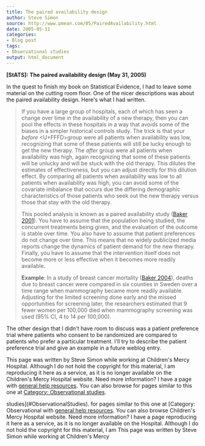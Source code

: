 ```yaml
---
title: The paired availability design
author: Steve Simon
source: http://www.pmean.com/05/PairedAvailability.html
date: 2005-05-31
categories:
- Blog post
tags:
- Observational studies
output: html_document
---
```

**[StATS]:** **The paired availability design (May
31, 2005)**

In the quest to finish my book on Statistical Evidence, I had to leave
some material on the cutting room floor. One of the nicer descriptions
was about the paired availability design. Here's what I had written.

> If you have a large group of hospitals, each of which has seen a
> change over time in the availability of a new therapy, then you can
> pool the effects in these hospitals in a way that avoids some of the
> biases in a simpler historical controls study. The trick is that your
> *before* <U+FFFD>group were all patients when availability was low,
> recognizing that some of these patients will still be lucky enough to
> get the new therapy. The *after* group were all patients when
> availability was high, again recognizing that some of these patients
> will be unlucky and will be stuck with the old therapy. This dilutes
> the estimates of effectiveness, but you can adjust directly for this
> dilution effect. By comparing all patients when availability was low
> to all patients when availability was high, you can avoid some of the
> covariate imbalance that occurs due the differing demographic
> characteristics of those patients who seek out the new therapy versus
> those that stay with the old therapy.
>
> This pooled analysis is known as a paired availability study ([Baker
> 2001](http://www.ncbi.nlm.nih.gov/entrez/query.fcgi?cmd=Retrieve&db=PubMed&list_uids=11602018&dopt=Abstract)).
> You have to assume that the population being studied, the concurrent
> treatments being given, and the evaluation of the outcome is stable
> over time. You also have to assume that patient preferences do not
> change over time. This means that no widely publicized media reports
> change the dynamics of patient demand for the new therapy. Finally,
> you have to assume that the intervention itself does not become more
> or less effective when it becomes more readily available.
>
> **Example**: In a study of breast cancer mortality ([Baker
> 2004](http://www.ncbi.nlm.nih.gov/entrez/query.fcgi?cmd=Retrieve&db=PubMed&list_uids=15149551&dopt=Abstract)),
> deaths due to breast cancer were compared in six counties in Sweden
> over a time range when mammography became more readily available.
> Adjusting for the limited screening done early and the missed
> opportunities for screening later, the researchers estimated that 9
> fewer women per 100,000 died when mammography screening was used (95%
> CI, 4 to 14 per 100,000).

The other design that I didn't have room to discuss was a patient
preference trial where patients who consent to be randomized are
compared to patients who prefer a particular treatment. I'll try to
describe the patient preference trial and give an example in a future
weblog entry.

This page was written by Steve Simon while working at Children's Mercy
Hospital. Although I do not hold the copyright for this material, I am
reproducing it here as a service, as it is no longer available on the
Children's Mercy Hospital website. Need more information? I have a page
with [general help resources](../GeneralHelp.html). You can also browse
for pages similar to this one at [Category: Observational
studies](#ObservationalStudies).
<!---More--->
studies](#ObservationalStudies).
for pages similar to this one at [Category: Observational
with [general help resources](../GeneralHelp.html). You can also browse
Children's Mercy Hospital website. Need more information? I have a page
reproducing it here as a service, as it is no longer available on the
Hospital. Although I do not hold the copyright for this material, I am
This page was written by Steve Simon while working at Children's Mercy

<!---Do not use
**[StATS]:** **The paired availability design (May
This page was written by Steve Simon while working at Children's Mercy
Hospital. Although I do not hold the copyright for this material, I am
reproducing it here as a service, as it is no longer available on the
Children's Mercy Hospital website. Need more information? I have a page
with [general help resources](../GeneralHelp.html). You can also browse
for pages similar to this one at [Category: Observational
studies](#ObservationalStudies).
--->

